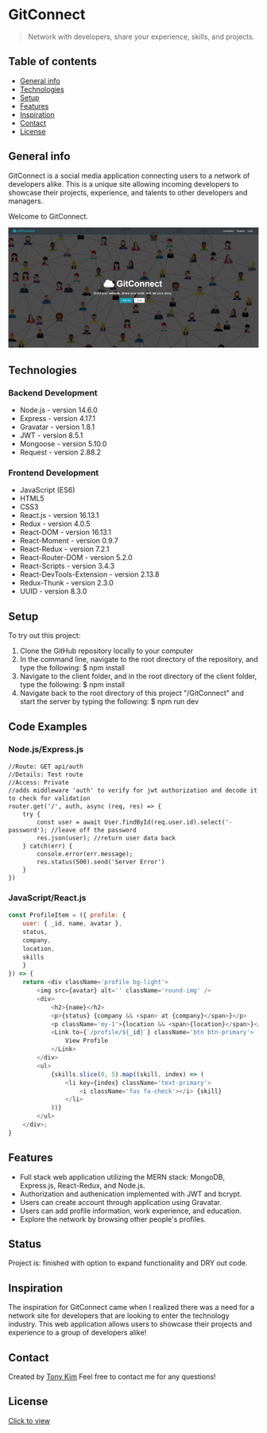# GitConnect
> Network with developers, share your experience, skills, and projects.  

## Table of contents
* [General info](#general-info)
* [Technologies](#technologies)
* [Setup](#setup)
* [Features](#features)
* [Inspiration](#inspiration)
* [Contact](#contact)
* [License](#license)

## General info
GitConnect is a social media application connecting users to a network of developers alike. This is a unique site allowing incoming developers to showcase their projects, experience, and talents to other developers and managers. 

Welcome to GitConnect. 

<div align="center">
<kbd>
<img src="./gitconnectlanding.PNG">
</kbd>
</div>




## Technologies
### Backend Development 
* Node.js - version 14.6.0
* Express - version 4.17.1
* Gravatar - version 1.8.1
* JWT - version 8.5.1
* Mongoose - version 5.10.0
* Request - version 2.88.2

### Frontend Development 
* JavaScript (ES6)
* HTML5
* CSS3
* React.js - version 16.13.1
* Redux - version 4.0.5
* React-DOM - version 16.13.1
* React-Moment - version 0.9.7
* React-Redux - version 7.2.1
* React-Router-DOM - version 5.2.0
* React-Scripts - version 3.4.3
* React-DevTools-Extension - version 2.13.8
* Redux-Thunk - version 2.3.0
* UUID - version 8.3.0

## Setup
To try out this project: 
1. Clone the GitHub repository locally to your computer
1. In the command line, navigate to the root directory of the repository, and type the following: 
  $ npm install 
1. Navigate to the client folder, and in the root directory of the client folder, type the following: 
  $ npm install 
1. Navigate back to the root directory of this project "/GitConnect" and start the server by typing the following: 
  $ npm run dev 

## Code Examples
### Node.js/Express.js
```Node
//Route: GET api/auth 
//Details: Test route 
//Access: Private 
//adds middleware 'auth' to verify for jwt authorization and decode it to check for validation 
router.get('/', auth, async (req, res) => {
    try {
        const user = await User.findById(req.user.id).select('-password'); //leave off the password
        res.json(user); //return user data back  
    } catch(err) {
        console.error(err.message); 
        res.status(500).send('Server Error')
    }
})
```

### JavaScript/React.js 
```React.js
const ProfileItem = ({ profile: {
    user: { _id, name, avatar }, 
    status, 
    company, 
    location, 
    skills
    } 
}) => {
    return <div className='profile bg-light'>
        <img src={avatar} alt='' className='round-img' />
        <div>
            <h2>{name}</h2>
            <p>{status} {company && <span> at {company}</span>}</p>
            <p className='my-1'>{location && <span>{location}</span>}</p>
            <Link to={`/profile/${_id}`} className='btn btn-primary'>
                View Profile 
            </Link>
        </div>
        <ul>
            {skills.slice(0, 5).map((skill, index) => (
                <li key={index} className='text-primary'>
                    <i className='fas fa-check'></i> {skill}
                </li>
            ))}
        </ul>
    </div>; 
}
```


## Features
* Full stack web application utilizing the MERN stack: MongoDB, Express.js, React-Redux, and Node.js. 
* Authorization and authenication implemented with JWT and bcrypt. 
* Users can create account through application using Gravatar. 
* Users can add profile information, work experience, and education. 
* Explore the network by browsing other people's profiles. 

## Status
Project is: finished with option to expand functionality and DRY out code.

## Inspiration
The inspiration for GitConnect came when I realized there was a need for a network site for developers that are looking to enter the technology industry. This web application allows users to showcase their projects and experience to a group of developers alike!

## Contact
Created by [Tony Kim](https://www.linkedin.com/in/hyung-kim/) 
Feel free to contact me for any questions! 

## License
[Click to view](https://github.com/hjkmines/GitConnect/blob/master/LICENSE)